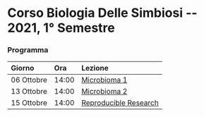 # Corso Biologia Delle Simbiosi -- 2021, 1° Semestre

### Programma

| Giorno | Ora | Lezione|
|:---|:---|:---|
|06 Ottobre|14:00|[Microbioma 1](https://mchiapello.github.io/2021-1S-BiologiaInterazioni/Lesson1.html)|
|13 Ottobre|14:00|[Microbioma 2](https://mchiapello.github.io/2021-1S-BiologiaInterazioni/Lesson1-bis.html)|
|15 Ottobre|14:00|[Reproducible Research](https://mchiapello.github.io/2021-1S-BiologiaInterazioni/RR/01-RR.html)|

